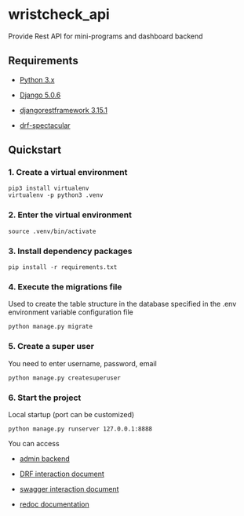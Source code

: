 # wristcheck_api

Provide Rest API for mini-programs and dashboard backend

## Requirements

- [Python 3.x](https://www.python.org/)

- [Django 5.0.6](https://www.djangoproject.com/)

- [djangorestframework 3.15.1](https://www.django-rest-framework.org/)

- [drf-spectacular](https://drf-spectacular.readthedocs.io/en/latest/)

## Quickstart

### 1. Create a virtual environment

```shell
pip3 install virtualenv
virtualenv -p python3 .venv
```

### 2. Enter the virtual environment

```shell
source .venv/bin/activate
```

### 3. Install dependency packages

```shell
pip install -r requirements.txt
```

### 4. Execute the migrations file

Used to create the table structure in the database specified in the .env environment variable configuration file

```shell
python manage.py migrate
```

### 5. Create a super user

You need to enter username, password, email

```shell
python manage.py createsuperuser
```

### 6. Start the project

Local startup (port can be customized)

```shell
python manage.py runserver 127.0.0.1:8888
```

You can access

- [admin backend](http://127.0.0.1:8888/admin/)

- [DRF interaction document](http://127.0.0.1:8888/)

- [swagger interaction document](http://127.0.0.1:8888/doc/swagger/#/)

- [redoc documentation](http://127.0.0.1:8888/doc/redoc/)